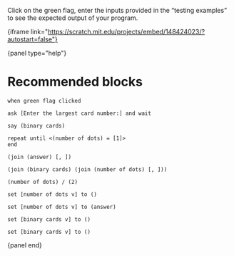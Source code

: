 Click on the green flag, enter the inputs provided in the “testing examples” to see the expected output of your program.

{iframe link="https://scratch.mit.edu/projects/embed/148424023/?autostart=false"}

{panel type="help"}

# Recommended blocks

<pre><code class="scratch:split:random">when green flag clicked

ask [Enter the largest card number:] and wait

say (binary cards)

repeat until &lt;(number of dots) = [1]&gt;
end
</code></pre>

<pre><code class="scratch:split:random">(join (answer) [, ])

(join (binary cards) (join (number of dots) [, ]))

(number of dots) / (2)
</code></pre>

<pre><code class="scratch:split:random">set [number of dots v] to ()

set [number of dots v] to (answer)

set [binary cards v] to ()

set [binary cards v] to ()
</code></pre>

{panel end}